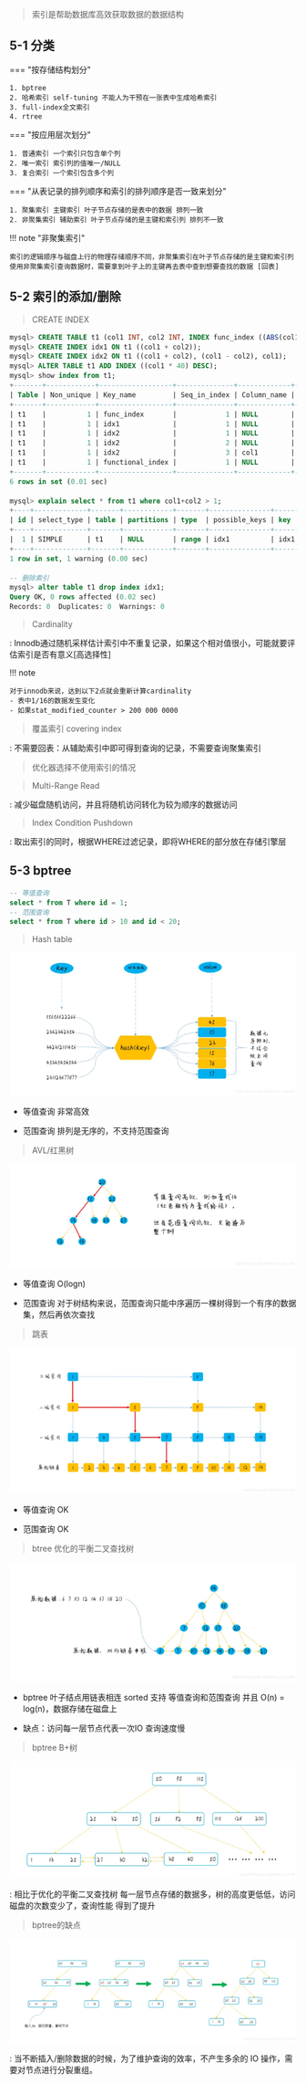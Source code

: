 
> 索引是帮助数据库高效获取数据的数据结构

## 5-1 分类

=== "按存储结构划分"

    1. bptree 
	2. 哈希索引 self-tuning 不能人为干预在一张表中生成哈希索引
	3. full-index全文索引
	4. rtree
    

=== "按应用层次划分"

    1. 普通索引 一个索引只包含单个列
	2. 唯一索引 索引列的值唯一/NULL
	3. 复合索引 一个索引包含多个列
    

=== "从表记录的排列顺序和索引的排列顺序是否一致来划分"

    1. 聚集索引 主键索引 叶子节点存储的是表中的数据 排列一致
    2. 非聚集索引 辅助索引 叶子节点存储的是主键和索引列 排列不一致 
    

!!! note "非聚集索引"

 	索引的逻辑顺序与磁盘上行的物理存储顺序不同，非聚集索引在叶子节点存储的是主键和索引列
	使用非聚集索引查询数据时，需要拿到叶子上的主键再去表中查到想要查找的数据 [回表]

## 5-2 索引的添加/删除

> CREATE INDEX

```sql
mysql> CREATE TABLE t1 (col1 INT, col2 INT, INDEX func_index ((ABS(col1))));
mysql> CREATE INDEX idx1 ON t1 ((col1 + col2));
mysql> CREATE INDEX idx2 ON t1 ((col1 + col2), (col1 - col2), col1);
mysql> ALTER TABLE t1 ADD INDEX ((col1 * 40) DESC);
mysql> show index from t1;
+-------+------------+------------------+--------------+-------------+-----------+-------------+----------+--------+------+------------+---------+---------------+---------+-------------------+
| Table | Non_unique | Key_name         | Seq_in_index | Column_name | Collation | Cardinality | Sub_part | Packed | Null | Index_type | Comment | Index_comment | Visible | Expression        |
+-------+------------+------------------+--------------+-------------+-----------+-------------+----------+--------+------+------------+---------+---------------+---------+-------------------+
| t1    |          1 | func_index       |            1 | NULL        | A         |           0 |     NULL |   NULL | YES  | BTREE      |         |               | YES     | abs(col1)       |
| t1    |          1 | idx1             |            1 | NULL        | A         |           0 |     NULL |   NULL | YES  | BTREE      |         |               | YES     | (col1 + col2) |
| t1    |          1 | idx2             |            1 | NULL        | A         |           0 |     NULL |   NULL | YES  | BTREE      |         |               | YES     | (col1 + col2) |
| t1    |          1 | idx2             |            2 | NULL        | A         |           0 |     NULL |   NULL | YES  | BTREE      |         |               | YES     | (col1 - col2) |
| t1    |          1 | idx2             |            3 | col1        | A         |           0 |     NULL |   NULL | YES  | BTREE      |         |               | YES     | NULL              |
| t1    |          1 | functional_index |            1 | NULL        | D         |           0 |     NULL |   NULL | YES  | BTREE      |         |               | YES     | (col1 * 40)     |
+-------+------------+------------------+--------------+-------------+-----------+-------------+----------+--------+------+------------+---------+---------------+---------+-------------------+
6 rows in set (0.01 sec)

mysql> explain select * from t1 where col1+col2 > 1;
+----+-------------+-------+------------+-------+---------------+------+---------+------+------+----------+-------------+
| id | select_type | table | partitions | type  | possible_keys | key  | key_len | ref  | rows | filtered | Extra       |
+----+-------------+-------+------------+-------+---------------+------+---------+------+------+----------+-------------+
|  1 | SIMPLE      | t1    | NULL       | range | idx1          | idx1 | 9       | NULL |    1 |   100.00 | Using where |
+----+-------------+-------+------------+-------+---------------+------+---------+------+------+----------+-------------+
1 row in set, 1 warning (0.00 sec)

-- 删除索引
mysql> alter table t1 drop index idx1;
Query OK, 0 rows affected (0.02 sec)
Records: 0  Duplicates: 0  Warnings: 0
```

> Cardinality

: Innodb通过随机采样估计索引中不重复记录，如果这个相对值很小，可能就要评估索引是否有意义[高选择性]

!!! note

 	对于innodb来说，达到以下2点就会重新计算cardinality
	- 表中1/16的数据发生变化
	- 如果stat_modified_counter > 200 000 0000

> 覆盖索引 covering index

: 不需要回表：从辅助索引中即可得到查询的记录，不需要查询聚集索引

> 优化器选择不使用索引的情况

> Multi-Range Read

: 减少磁盘随机访问，并且将随机访问转化为较为顺序的数据访问	

> Index Condition Pushdown

: 取出索引的同时，根据WHERE过滤记录，即将WHERE的部分放在存储引擎层


## 5-3 bptree

```sql
-- 等值查询
select * from T where id = 1; 
-- 范围查询
select * from T where id > 10 and id < 20; 
```

> Hash table

![](img/hashtable.png)

- 等值查询 非常高效

- 范围查询 排列是无序的，不支持范围查询

> AVL/红黑树

![](img/avl.png)

- 等值查询 O(logn) 

- 范围查询 对于树结构来说，范围查询只能中序遍历一棵树得到一个有序的数据集，然后再依次查找

> 跳表

![](img/跳表.png)

- 等值查询 OK

- 范围查询 OK

> btree 优化的平衡二叉查找树 

![](img/bptree.png)

- bptree 叶子结点用链表相连 sorted 支持 等值查询和范围查询 并且 O(n) = log(n)，数据存储在磁盘上

- 缺点：访问每一层节点代表一次IO 查询速度慢

> bptree B+树 

![](img/bptree2.png)

: 相比于优化的平衡二叉查找树 每一层节点存储的数据多，树的高度更低低，访问磁盘的次数变少了，查询性能 得到了提升

> bptree的缺点

![](img/shortcomings.png)

:	当不断插入/删除数据的时候，为了维护查询的效率，不产生多余的 IO 操作，需要对节点进行分裂重组。


